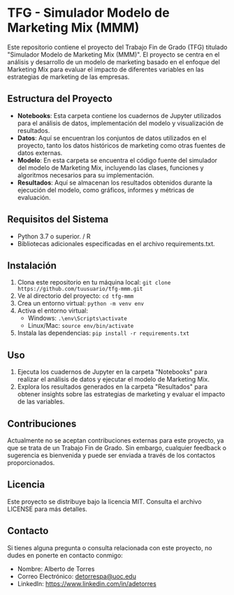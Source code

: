 # TFG - Simulador Modelo de Marketing Mix (MMM)

Este repositorio contiene el proyecto del Trabajo Fin de Grado (TFG) titulado "Simulador Modelo de Marketing Mix (MMM)". El proyecto se centra en el análisis y desarrollo de un modelo de marketing basado en el enfoque del Marketing Mix para evaluar el impacto de diferentes variables en las estrategias de marketing de las empresas.

## Estructura del Proyecto

- **Notebooks**: Esta carpeta contiene los cuadernos de Jupyter utilizados para el análisis de datos, implementación del modelo y visualización de resultados.
- **Datos**: Aquí se encuentran los conjuntos de datos utilizados en el proyecto, tanto los datos históricos de marketing como otras fuentes de datos externas.
- **Modelo**: En esta carpeta se encuentra el código fuente del simulador del modelo de Marketing Mix, incluyendo las clases, funciones y algoritmos necesarios para su implementación.
- **Resultados**: Aquí se almacenan los resultados obtenidos durante la ejecución del modelo, como gráficos, informes y métricas de evaluación.

## Requisitos del Sistema

- Python 3.7 o superior. / R
- Bibliotecas adicionales especificadas en el archivo requirements.txt.

## Instalación

1. Clona este repositorio en tu máquina local: `git clone https://github.com/tuusuario/tfg-mmm.git`
2. Ve al directorio del proyecto: `cd tfg-mmm`
3. Crea un entorno virtual: `python -m venv env`
4. Activa el entorno virtual:
   - Windows: `.\env\Scripts\activate`
   - Linux/Mac: `source env/bin/activate`
5. Instala las dependencias: `pip install -r requirements.txt`

## Uso

1. Ejecuta los cuadernos de Jupyter en la carpeta "Notebooks" para realizar el análisis de datos y ejecutar el modelo de Marketing Mix.
2. Explora los resultados generados en la carpeta "Resultados" para obtener insights sobre las estrategias de marketing y evaluar el impacto de las variables.

## Contribuciones

Actualmente no se aceptan contribuciones externas para este proyecto, ya que se trata de un Trabajo Fin de Grado. Sin embargo, cualquier feedback o sugerencia es bienvenida y puede ser enviada a través de los contactos proporcionados.

## Licencia

Este proyecto se distribuye bajo la licencia MIT. Consulta el archivo LICENSE para más detalles.

## Contacto

Si tienes alguna pregunta o consulta relacionada con este proyecto, no dudes en ponerte en contacto conmigo:

- Nombre: Alberto de Torres
- Correo Electrónico: detorrespa@uoc.edu
- LinkedIn: https://www.linkedin.com/in/adetorres

